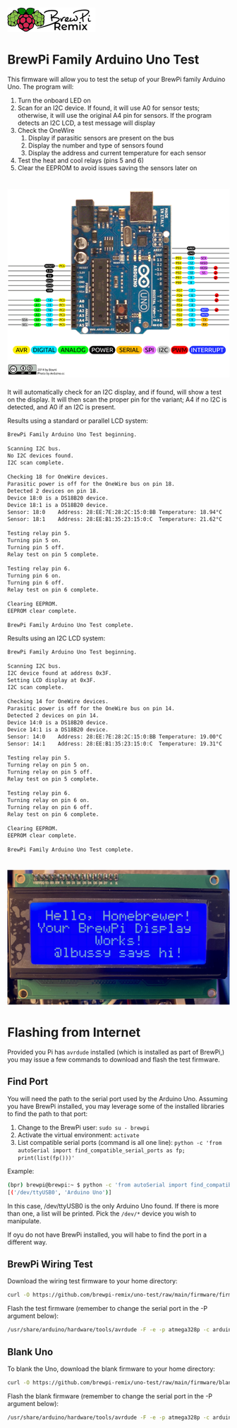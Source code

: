 # <a name="top"></a>![BrewPi Legacy Remix Logo](https://raw.githubusercontent.com/brewpi-remix/brewpi-www-rmx/master/images/brewpi_logo.png)

# BrewPi Family Arduino Uno Test

This firmware will allow you to test the setup of your BrewPi family Arduino Uno.  The program will:

1. Turn the onboard LED on
1. Scan for an I2C device.  If found, it will use A0 for sensor tests; otherwise, it will use the original A4 pin for sensors.  If the program detects an I2C LCD, a test message will display
1. Check the OneWire
    1. Display if parasitic sensors are present on the bus
    1. Display the number and type of sensors found
    1. Display the address and current temperature for each sensor
1. Test the heat and cool relays (pins 5 and 6)
1. Clear the EEPROM to avoid issues saving the sensors later on

# ![Arduino Uno Pin Diagram](https://github.com/brewpi-remix/uno-test/blob/main/images/Arduino-Uno-Pin-Diagram.png)

It will automatically check for an I2C display, and if found, will show a test on the display.  It will then scan the proper pin for the variant; A4 if no I2C is detected, and A0 if an I2C is present.

Results using a standard or parallel LCD system:

```
BrewPi Family Arduino Uno Test beginning.

Scanning I2C bus.
No I2C devices found.
I2C scan complete.

Checking 18 for OneWire devices.
Parasitic power is off for the OneWire bus on pin 18.
Detected 2 devices on pin 18.
Device 18:0 is a DS18B20 device.
Device 18:1 is a DS18B20 device.
Sensor: 18:0    Address: 28:EE:7E:28:2C:15:0:BB Temperature: 18.94°C
Sensor: 18:1    Address: 28:EE:B1:35:23:15:0:C  Temperature: 21.62°C

Testing relay pin 5.
Turning pin 5 on.
Turning pin 5 off.
Relay test on pin 5 complete.

Testing relay pin 6.
Turning pin 6 on.
Turning pin 6 off.
Relay test on pin 6 complete.

Clearing EEPROM.
EEPROM clear complete.

BrewPi Family Arduino Uno Test complete.
```

Results using an I2C LCD system:

```
BrewPi Family Arduino Uno Test beginning.

Scanning I2C bus.
I2C device found at address 0x3F.
Setting LCD display at 0x3F.
I2C scan complete.

Checking 14 for OneWire devices.
Parasitic power is off for the OneWire bus on pin 14.
Detected 2 devices on pin 14.
Device 14:0 is a DS18B20 device.
Device 14:1 is a DS18B20 device.
Sensor: 14:0    Address: 28:EE:7E:28:2C:15:0:BB Temperature: 19.00°C
Sensor: 14:1    Address: 28:EE:B1:35:23:15:0:C  Temperature: 19.31°C

Testing relay pin 5.
Turning relay on pin 5 on.
Turning relay on pin 5 off.
Relay test on pin 5 complete.

Testing relay pin 6.
Turning relay on pin 6 on.
Turning relay on pin 6 off.
Relay test on pin 6 complete.

Clearing EEPROM.
EEPROM clear complete.

BrewPi Family Arduino Uno Test complete.
```

# ![LCD Display](https://github.com/brewpi-remix/uno-test/blob/main/images/i2c_test.jpg)

# Flashing from Internet

Provided you Pi has `avrdude` installed (which is installed as part of BrewPi,) you may issue a few commands to download and flash the test firmware.

## Find Port

You will need the path to the serial port used by the Arduino Uno.  Assuming you have BrewPi installed, you may leverage some of the installed libraries to find the path to that port:

1. Change to the BrewPi user: `sudo su - brewpi`
2. Activate the virtual environment: `activate`
3. List compatible serial ports (command is all one line): `python -c 'from autoSerial import find_compatible_serial_ports as fp; print(list(fp()))'`

Example:

``` bash
(bpr) brewpi@brewpi:~ $ python -c 'from autoSerial import find_compatible_serial_ports as fp; print(list(fp()))'
[('/dev/ttyUSB0', 'Arduino Uno')]
```

In this case, /dev/ttyUSB0 is the only Arduino Uno found.  If there is more than one, a list will be printed.  Pick the `/dev/*` device you wish to manipulate.

If oyu do not have BrewPi installed, you will habe to find the port in a different way.

## BrewPi Wiring Test

Download the wiring test firmware to your home directory:

``` bash
curl -O https://github.com/brewpi-remix/uno-test/raw/main/firmware/firmware.hex -o "/home/pi/firmware.hex"
```

Flash the test firmware (remember to change the serial port in the -P argument below):

``` bash
/usr/share/arduino/hardware/tools/avrdude -F -e -p atmega328p -c arduino -b 115200 -P /dev/ttyUSB0 -U flash:w:"/home/pi/firmware.hex" -C "/usr/share/arduino/hardware/tools/avrdude.conf"
```

## Blank Uno

To blank the Uno, download the blank firmware to your home directory:

``` bash
curl -O https://github.com/brewpi-remix/uno-test/raw/main/firmware/blank.hex -o "/home/pi/blank.hex"
```

Flash the blank firmware (remember to change the serial port in the -P argument below):

``` bash
/usr/share/arduino/hardware/tools/avrdude -F -e -p atmega328p -c arduino -b 115200 -P /dev/ttyUSB0 -U flash:w:"/home/pi/blank.hex" -C "/usr/share/arduino/hardware/tools/avrdude.conf"
```
